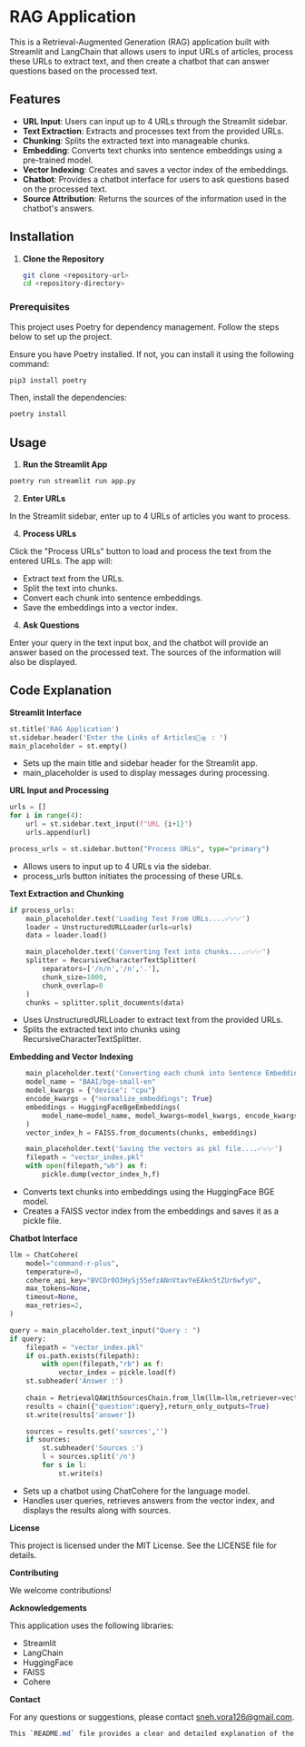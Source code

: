 # RAG Application

This is a Retrieval-Augmented Generation (RAG) application built with Streamlit and LangChain that allows users to input URLs of articles, process these URLs to extract text, and then create a chatbot that can answer questions based on the processed text.

## Features

- **URL Input**: Users can input up to 4 URLs through the Streamlit sidebar.
- **Text Extraction**: Extracts and processes text from the provided URLs.
- **Chunking**: Splits the extracted text into manageable chunks.
- **Embedding**: Converts text chunks into sentence embeddings using a pre-trained model.
- **Vector Indexing**: Creates and saves a vector index of the embeddings.
- **Chatbot**: Provides a chatbot interface for users to ask questions based on the processed text.
- **Source Attribution**: Returns the sources of the information used in the chatbot's answers.

## Installation

1. **Clone the Repository**

   ```sh
   git clone <repository-url>
   cd <repository-directory>
   ```

### Prerequisites

This project uses Poetry for dependency management. Follow the steps below to set up the project.

Ensure you have Poetry installed. If not, you can install it using the following command:

```sh
pip3 install poetry
```
Then, install the dependencies:

```sh
poetry install
```

## Usage

1. **Run the Streamlit App**
   
```sh
poetry run streamlit run app.py
```

2. **Enter URLs**

In the Streamlit sidebar, enter up to 4 URLs of articles you want to process.

4. **Process URLs**

Click the "Process URLs" button to load and process the text from the entered URLs. The app will:

- Extract text from the URLs.
- Split the text into chunks.
- Convert each chunk into sentence embeddings.
- Save the embeddings into a vector index.
  
4. **Ask Questions**
   
Enter your query in the text input box, and the chatbot will provide an answer based on the processed text. The sources of the information will also be displayed.


## Code Explanation

**Streamlit Interface**

```python
st.title('RAG Application')
st.sidebar.header('Enter the Links of Articles🚀🛸 : ')
main_placeholder = st.empty()
```
- Sets up the main title and sidebar header for the Streamlit app.
- main_placeholder is used to display messages during processing.
  
**URL Input and Processing**
```python
urls = []
for i in range(4):
    url = st.sidebar.text_input(f"URL {i+1}")
    urls.append(url)

process_urls = st.sidebar.button("Process URLs", type="primary")
```
- Allows users to input up to 4 URLs via the sidebar.
- process_urls button initiates the processing of these URLs.
  
**Text Extraction and Chunking**
```python
if process_urls:
    main_placeholder.text('Loading Text From URLs....✅✅✅')
    loader = UnstructuredURLLoader(urls=urls)
    data = loader.load()

    main_placeholder.text('Converting Text into chunks....✅✅✅')
    splitter = RecursiveCharacterTextSplitter(
        separators=['/n/n','/n','.'],
        chunk_size=1000,
        chunk_overlap=0
    )
    chunks = splitter.split_documents(data)
```
- Uses UnstructuredURLLoader to extract text from the provided URLs.
- Splits the extracted text into chunks using RecursiveCharacterTextSplitter.

**Embedding and Vector Indexing**
```python
    main_placeholder.text('Converting each chunk into Sentence Embedding....✅✅✅')
    model_name = "BAAI/bge-small-en"
    model_kwargs = {"device": "cpu"}
    encode_kwargs = {"normalize_embeddings": True}
    embeddings = HuggingFaceBgeEmbeddings(
        model_name=model_name, model_kwargs=model_kwargs, encode_kwargs=encode_kwargs
    )
    vector_index_h = FAISS.from_documents(chunks, embeddings)

    main_placeholder.text('Saving the vectors as pkl file....✅✅✅')
    filepath = "vector_index.pkl"
    with open(filepath,"wb") as f:
        pickle.dump(vector_index_h,f)
```
- Converts text chunks into embeddings using the HuggingFace BGE model.
- Creates a FAISS vector index from the embeddings and saves it as a pickle file.
  
**Chatbot Interface**
```python
llm = ChatCohere(
    model="command-r-plus",
    temperature=0,
    cohere_api_key="BVCDr0O3HySj55efzANnVtavYeEAkn5tZUr6wfyU",
    max_tokens=None,
    timeout=None,
    max_retries=2,
)

query = main_placeholder.text_input("Query : ")
if query:
    filepath = "vector_index.pkl"
    if os.path.exists(filepath):
        with open(filepath,"rb") as f:
            vector_index = pickle.load(f)
    st.subheader('Answer :')
    
    chain = RetrievalQAWithSourcesChain.from_llm(llm=llm,retriever=vector_index.as_retriever())
    results = chain({"question":query},return_only_outputs=True)
    st.write(results['answer'])

    sources = results.get('sources','')
    if sources:
        st.subheader('Sources :')
        l = sources.split('/n')
        for s in l:
            st.write(s)
```
- Sets up a chatbot using ChatCohere for the language model.
- Handles user queries, retrieves answers from the vector index, and displays the results along with sources.

  
**License**

This project is licensed under the MIT License. See the LICENSE file for details.

**Contributing**

We welcome contributions!

**Acknowledgements**

This application uses the following libraries:

- Streamlit
- LangChain
- HuggingFace
- FAISS
- Cohere

**Contact**

For any questions or suggestions, please contact sneh.vora126@gmail.com.

```css
This `README.md` file provides a clear and detailed explanation of the project's purpose, installation steps, usage instructions, and code functionality. It also includes information on contributing and acknowledgments.
```
